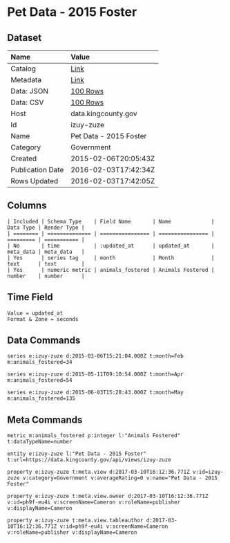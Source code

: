 # Pet Data - 2015 Foster

## Dataset

| Name | Value |
| :--- | :---- |
| Catalog | [Link](https://catalog.data.gov/dataset/pet-data-2015-foster) |
| Metadata | [Link](https://data.kingcounty.gov/api/views/izuy-zuze) |
| Data: JSON | [100 Rows](https://data.kingcounty.gov/api/views/izuy-zuze/rows.json?max_rows=100) |
| Data: CSV | [100 Rows](https://data.kingcounty.gov/api/views/izuy-zuze/rows.csv?max_rows=100) |
| Host | data.kingcounty.gov |
| Id | izuy-zuze |
| Name | Pet Data - 2015 Foster |
| Category | Government |
| Created | 2015-02-06T20:05:43Z |
| Publication Date | 2016-02-03T17:42:34Z |
| Rows Updated | 2016-02-03T17:42:05Z |

## Columns

```ls
| Included | Schema Type    | Field Name       | Name             | Data Type | Render Type |
| ======== | ============== | ================ | ================ | ========= | =========== |
| No       | time           | :updated_at      | updated_at       | meta_data | meta_data   |
| Yes      | series tag     | month            | Month            | text      | text        |
| Yes      | numeric metric | animals_fostered | Animals Fostered | number    | number      |
```

## Time Field

```ls
Value = updated_at
Format & Zone = seconds
```

## Data Commands

```ls
series e:izuy-zuze d:2015-03-06T15:21:04.000Z t:month=Feb m:animals_fostered=34

series e:izuy-zuze d:2015-05-11T09:10:54.000Z t:month=Apr m:animals_fostered=54

series e:izuy-zuze d:2015-06-03T15:28:43.000Z t:month=May m:animals_fostered=135
```

## Meta Commands

```ls
metric m:animals_fostered p:integer l:"Animals Fostered" t:dataTypeName=number

entity e:izuy-zuze l:"Pet Data - 2015 Foster" t:url=https://data.kingcounty.gov/api/views/izuy-zuze

property e:izuy-zuze t:meta.view d:2017-03-10T16:12:36.771Z v:id=izuy-zuze v:category=Government v:averageRating=0 v:name="Pet Data - 2015 Foster"

property e:izuy-zuze t:meta.view.owner d:2017-03-10T16:12:36.771Z v:id=ph9f-eu4i v:screenName=Cameron v:roleName=publisher v:displayName=Cameron

property e:izuy-zuze t:meta.view.tableauthor d:2017-03-10T16:12:36.771Z v:id=ph9f-eu4i v:screenName=Cameron v:roleName=publisher v:displayName=Cameron
```